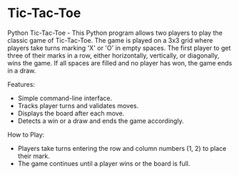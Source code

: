 # Tic-Tac-Toe
Python Tic-Tac-Toe - This Python program allows two players to play the classic game of Tic-Tac-Toe. 
The game is played on a 3x3 grid where players take turns marking 'X' or 'O' in empty spaces. The first player to get three of their marks in a row, either horizontally, vertically, or diagonally, wins the game. If all spaces are filled and no player has won, the game ends in a draw.

Features:
* Simple command-line interface.
* Tracks player turns and validates moves.
* Displays the board after each move.
* Detects a win or a draw and ends the game accordingly. 


How to Play:
* Players take turns entering the row and column numbers (1, 2) to place their mark.
* The game continues until a player wins or the board is full.
